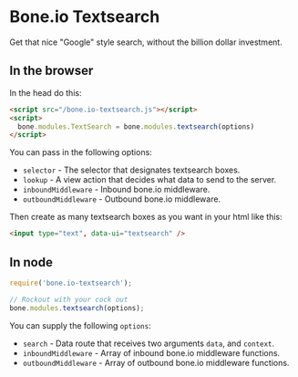 
# Bone.io Textsearch

Get that nice "Google" style search, without the billion dollar investment.

## In the browser

In the head do this:

```html
<script src="/bone.io-textsearch.js"></script>
<script>
  bone.modules.TextSearch = bone.modules.textsearch(options)
</script>
```

You can pass in the following options:

* `selector` - The selector that designates textsearch boxes.
* `lookup` - A view action that decides what data to send to the server.
* `inboundMiddleware` - Inbound bone.io middleware.
* `outboundMiddleware` - Outbound bone.io middleware.


Then create as many textsearch boxes as you want in your html like this:

```html
<input type="text", data-ui="textsearch" />
```

## In node

```js
require('bone.io-textsearch');

// Rockout with your cock out
bone.modules.textsearch(options);
```

You can supply the following `options`:

* `search` - Data route that receives two arguments `data`, and `context`.
* `inboundMiddleware` - Array of inbound bone.io middleware functions.
* `outboundMiddleware` - Array of outbound bone.io middleware functions.


